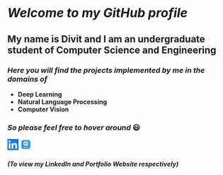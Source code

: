 # ***Welcome to my GitHub profile***

## **My name is Divit and I am an undergraduate student of Computer Science and Engineering**

### *Here you will find the projects implemented by me in the domains of*
* **Deep Learning**
* **Natural Language Processing**
* **Computer Vision**

### *So please feel free to hover around* :smiley:
[![My LinkedIn Icon](https://github.com/Divit100/Divit100.github.io/blob/master/Images/linkedIn%20logo.png)](https://www.linkedin.com/in/divit-raina-8722a9198/)   [![My Website Icon](https://github.com/Divit100/Divit100.github.io/blob/master/Images/website%20final.png)](https://divit100.github.io/) 
#### *(To view my LinkedIn and Portfolio Website respectively)*







